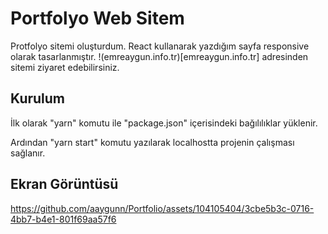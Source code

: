 # Portfolyo Web Sitem

Protfolyo sitemi oluşturdum. React kullanarak yazdığım sayfa responsive olarak tasarlanmıştır.
!(emreaygun.info.tr)[emreaygun.info.tr] adresinden sitemi ziyaret edebilirsiniz.

## Kurulum

İlk olarak "yarn" komutu ile "package.json" içerisindeki bağılılıklar yüklenir.

Ardından "yarn start" komutu yazılarak localhostta projenin çalışması sağlanır.

## Ekran Görüntüsü


https://github.com/aaygunn/Portfolio/assets/104105404/3cbe5b3c-0716-4bb7-b4e1-801f69aa57f6

